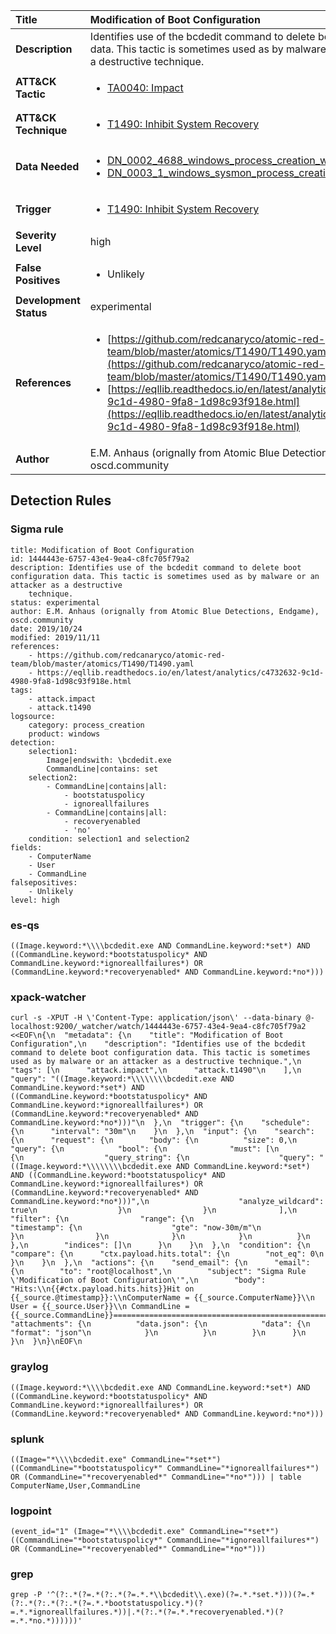 | Title                    | Modification of Boot Configuration       |
|:-------------------------|:------------------|
| **Description**          | Identifies use of the bcdedit command to delete boot configuration data. This tactic is sometimes used as by malware or an attacker as a destructive technique. |
| **ATT&amp;CK Tactic**    |  <ul><li>[TA0040: Impact](https://attack.mitre.org/tactics/TA0040)</li></ul>  |
| **ATT&amp;CK Technique** | <ul><li>[T1490: Inhibit System Recovery](https://attack.mitre.org/techniques/T1490)</li></ul>  |
| **Data Needed**          | <ul><li>[DN_0002_4688_windows_process_creation_with_commandline](../Data_Needed/DN_0002_4688_windows_process_creation_with_commandline.md)</li><li>[DN_0003_1_windows_sysmon_process_creation](../Data_Needed/DN_0003_1_windows_sysmon_process_creation.md)</li></ul>  |
| **Trigger**              | <ul><li>[T1490: Inhibit System Recovery](../Triggers/T1490.md)</li></ul>  |
| **Severity Level**       | high |
| **False Positives**      | <ul><li>Unlikely</li></ul>  |
| **Development Status**   | experimental |
| **References**           | <ul><li>[https://github.com/redcanaryco/atomic-red-team/blob/master/atomics/T1490/T1490.yaml](https://github.com/redcanaryco/atomic-red-team/blob/master/atomics/T1490/T1490.yaml)</li><li>[https://eqllib.readthedocs.io/en/latest/analytics/c4732632-9c1d-4980-9fa8-1d98c93f918e.html](https://eqllib.readthedocs.io/en/latest/analytics/c4732632-9c1d-4980-9fa8-1d98c93f918e.html)</li></ul>  |
| **Author**               | E.M. Anhaus (orignally from Atomic Blue Detections, Endgame), oscd.community |


## Detection Rules

### Sigma rule

```
title: Modification of Boot Configuration
id: 1444443e-6757-43e4-9ea4-c8fc705f79a2
description: Identifies use of the bcdedit command to delete boot configuration data. This tactic is sometimes used as by malware or an attacker as a destructive
    technique.
status: experimental
author: E.M. Anhaus (orignally from Atomic Blue Detections, Endgame), oscd.community
date: 2019/10/24
modified: 2019/11/11
references:
    - https://github.com/redcanaryco/atomic-red-team/blob/master/atomics/T1490/T1490.yaml
    - https://eqllib.readthedocs.io/en/latest/analytics/c4732632-9c1d-4980-9fa8-1d98c93f918e.html
tags:
    - attack.impact
    - attack.t1490
logsource:
    category: process_creation
    product: windows
detection:
    selection1:
        Image|endswith: \bcdedit.exe
        CommandLine|contains: set
    selection2:
        - CommandLine|contains|all:
            - bootstatuspolicy
            - ignoreallfailures
        - CommandLine|contains|all:
            - recoveryenabled
            - 'no'
    condition: selection1 and selection2
fields:
    - ComputerName
    - User
    - CommandLine
falsepositives:
    - Unlikely
level: high

```





### es-qs
    
```
((Image.keyword:*\\\\bcdedit.exe AND CommandLine.keyword:*set*) AND ((CommandLine.keyword:*bootstatuspolicy* AND CommandLine.keyword:*ignoreallfailures*) OR (CommandLine.keyword:*recoveryenabled* AND CommandLine.keyword:*no*)))
```


### xpack-watcher
    
```
curl -s -XPUT -H \'Content-Type: application/json\' --data-binary @- localhost:9200/_watcher/watch/1444443e-6757-43e4-9ea4-c8fc705f79a2 <<EOF\n{\n  "metadata": {\n    "title": "Modification of Boot Configuration",\n    "description": "Identifies use of the bcdedit command to delete boot configuration data. This tactic is sometimes used as by malware or an attacker as a destructive technique.",\n    "tags": [\n      "attack.impact",\n      "attack.t1490"\n    ],\n    "query": "((Image.keyword:*\\\\\\\\bcdedit.exe AND CommandLine.keyword:*set*) AND ((CommandLine.keyword:*bootstatuspolicy* AND CommandLine.keyword:*ignoreallfailures*) OR (CommandLine.keyword:*recoveryenabled* AND CommandLine.keyword:*no*)))"\n  },\n  "trigger": {\n    "schedule": {\n      "interval": "30m"\n    }\n  },\n  "input": {\n    "search": {\n      "request": {\n        "body": {\n          "size": 0,\n          "query": {\n            "bool": {\n              "must": [\n                {\n                  "query_string": {\n                    "query": "((Image.keyword:*\\\\\\\\bcdedit.exe AND CommandLine.keyword:*set*) AND ((CommandLine.keyword:*bootstatuspolicy* AND CommandLine.keyword:*ignoreallfailures*) OR (CommandLine.keyword:*recoveryenabled* AND CommandLine.keyword:*no*)))",\n                    "analyze_wildcard": true\n                  }\n                }\n              ],\n              "filter": {\n                "range": {\n                  "timestamp": {\n                    "gte": "now-30m/m"\n                  }\n                }\n              }\n            }\n          }\n        },\n        "indices": []\n      }\n    }\n  },\n  "condition": {\n    "compare": {\n      "ctx.payload.hits.total": {\n        "not_eq": 0\n      }\n    }\n  },\n  "actions": {\n    "send_email": {\n      "email": {\n        "to": "root@localhost",\n        "subject": "Sigma Rule \'Modification of Boot Configuration\'",\n        "body": "Hits:\\n{{#ctx.payload.hits.hits}}Hit on {{_source.@timestamp}}:\\nComputerName = {{_source.ComputerName}}\\n        User = {{_source.User}}\\n CommandLine = {{_source.CommandLine}}================================================================================\\n{{/ctx.payload.hits.hits}}",\n        "attachments": {\n          "data.json": {\n            "data": {\n              "format": "json"\n            }\n          }\n        }\n      }\n    }\n  }\n}\nEOF\n
```


### graylog
    
```
((Image.keyword:*\\\\bcdedit.exe AND CommandLine.keyword:*set*) AND ((CommandLine.keyword:*bootstatuspolicy* AND CommandLine.keyword:*ignoreallfailures*) OR (CommandLine.keyword:*recoveryenabled* AND CommandLine.keyword:*no*)))
```


### splunk
    
```
((Image="*\\\\bcdedit.exe" CommandLine="*set*") ((CommandLine="*bootstatuspolicy*" CommandLine="*ignoreallfailures*") OR (CommandLine="*recoveryenabled*" CommandLine="*no*"))) | table ComputerName,User,CommandLine
```


### logpoint
    
```
(event_id="1" (Image="*\\\\bcdedit.exe" CommandLine="*set*") ((CommandLine="*bootstatuspolicy*" CommandLine="*ignoreallfailures*") OR (CommandLine="*recoveryenabled*" CommandLine="*no*")))
```


### grep
    
```
grep -P '^(?:.*(?=.*(?:.*(?=.*.*\\bcdedit\\.exe)(?=.*.*set.*)))(?=.*(?:.*(?:.*(?:.*(?=.*.*bootstatuspolicy.*)(?=.*.*ignoreallfailures.*))|.*(?:.*(?=.*.*recoveryenabled.*)(?=.*.*no.*))))))'
```



